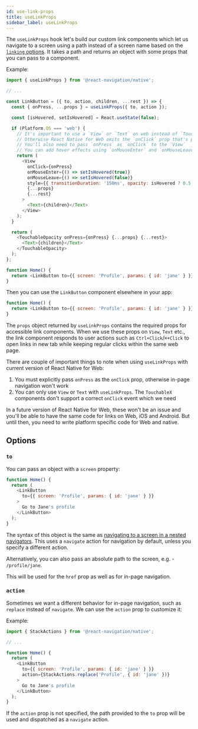 ```yaml
---
id: use-link-props
title: useLinkProps
sidebar_label: useLinkProps
---
```


The `useLinkProps` hook let's build our custom link components which let us navigate to a screen using a path instead of a screen name based on the [`linking` options](navigation-container.md#linking). It takes a path and returns an object with some props that you can pass to a component.

Example:

```js
import { useLinkProps } from '@react-navigation/native';

// ...

const LinkButton = ({ to, action, children, ...rest }) => {
  const { onPress, ...props } = useLinkProps({ to, action });

  const [isHovered, setIsHovered] = React.useState(false);

  if (Platform.OS === 'web') {
    // It's important to use a `View` or `Text` on web instead of `TouchableX`
    // Otherwise React Native for Web omits the `onClick` prop that's passed
    // You'll also need to pass `onPress` as `onClick` to the `View`
    // You can add hover effects using `onMouseEnter` and `onMouseLeave`
    return (
      <View
        onClick={onPress}
        onMouseEnter={() => setIsHovered(true)}
        onMouseLeave={() => setIsHovered(false)}
        style={{ transitionDuration: '150ms', opacity: isHovered ? 0.5 : 1 }}
        {...props}
        {...rest}
      >
        <Text>{children}</Text>
      </View>
    );
  }

  return (
    <TouchableOpacity onPress={onPress} {...props} {...rest}>
      <Text>{children}</Text>
    </TouchableOpacity>
  );
};

function Home() {
  return <LinkButton to={{ screen: 'Profile', params: { id: 'jane' } }}>Go to Jane's profile</LinkButton>;
}
```

Then you can use the `LinkButton` component elsewhere in your app:

```js
function Home() {
  return <LinkButton to={{ screen: 'Profile', params: { id: 'jane' } }}>Go to Jane's profile</LinkButton>;
}
```

The `props` object returned by `useLinkProps` contains the required props for accessible link components. When we use these props on `View`, `Text` etc., the link component responds to user actions such as `Ctrl+Click`/`⌘+Click` to open links in new tab while keeping regular clicks within the same web page.

There are couple of important things to note when using `useLinkProps` with current version of React Native for Web:

1. You must explicitly pass `onPress` as the `onClick` prop, otherwise in-page navigation won't work
2. You can only use `View` or `Text` with `useLinkProps`. The `TouchableX` components don't support a correct `onClick` event which we need

In a future version of React Native for Web, these won't be an issue and you'll be able to have the same code for links on Web, iOS and Android. But until then, you need to write platform specific code for Web and native.

## Options

### `to`

You can pass an object with a `screen` property:

```js
function Home() {
  return (
    <LinkButton
      to={{ screen: 'Profile', params: { id: 'jane' } }}
    >
      Go to Jane's profile
    </LinkButton>
  );
}
```

The syntax of this object is the same as [navigating to a screen in a nested navigators](nesting-navigators.md#navigating-to-a-screen-in-a-nested-navigator). This uses a `navigate` action for navigation by default, unless you specify a different action.

Alternatively, you can also pass an absolute path to the screen, e.g. - `/profile/jane`.

This will be used for the `href` prop as well as for in-page navigation.

### `action`

Sometimes we want a different behavior for in-page navigation, such as `replace` instead of `navigate`. We can use the `action` prop to customize it:

Example:

```js
import { StackActions } from '@react-navigation/native';

// ...

function Home() {
  return (
    <LinkButton
      to={{ screen: 'Profile', params: { id: 'jane' } }}
      action={StackActions.replace('Profile', { id: 'jane' })}
    >
      Go to Jane's profile
    </LinkButton>
  );
}
```

If the `action` prop is not specified, the path provided to the `to` prop will be used and dispatched as a `navigate` action.
